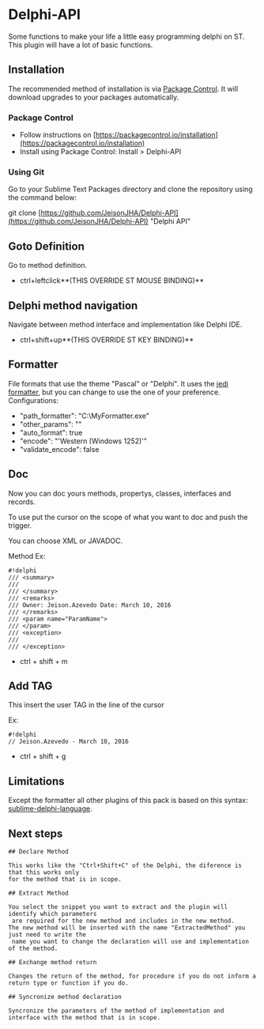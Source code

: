 # Delphi-API
Some functions to make your life a little easy programming delphi on ST. 
This plugin will have a lot of basic functions. 

## Installation
The recommended method of installation is via [Package Control](https://packagecontrol.io/). It will download upgrades to your packages automatically.

### Package Control

* Follow instructions on [https://packagecontrol.io/installation](https://packagecontrol.io/installation)
* Install using Package Control: Install > Delphi-API

### Using Git

Go to your Sublime Text Packages directory and clone the repository using the command below:

git clone [https://github.com/JeisonJHA/Delphi-API](https://github.com/JeisonJHA/Delphi-API) "Delphi API"

## Goto Definition

Go to method definition.

* ctrl+leftclick**(THIS OVERRIDE ST MOUSE BINDING)**

## Delphi method navigation

Navigate between method interface and implementation like Delphi IDE.

* ctrl+shift+up**(THIS OVERRIDE ST KEY BINDING)**
    
## Formatter

File formats that use the theme "Pascal" or "Delphi".
It uses the [jedi formatter](http://jedicodeformat.sourceforge.net/), but you can change to use the one of your preference.
Configurations:

* "path_formatter": "C:\MyFormatter.exe"
* "other_params": ""
* "auto_format": true
* "encode": "'Western (Windows 1252)'"
* "validate_encode": false

## Doc

Now you can doc yours methods, propertys, classes, interfaces and records.

To use put the cursor on the scope of what you want to doc and push the trigger.

You can choose XML or JAVADOC.

Method Ex:
```
#!delphi
/// <summary>
/// 
/// </summary>
/// <remarks>
/// Owner: Jeison.Azevedo Date: March 10, 2016
/// </remarks>
/// <param name="ParamName">
/// </param>
/// <exception>
/// 
/// </exception>
```

* ctrl + shift + m 

## Add TAG

This insert the user TAG in the line of the cursor

Ex:
```
#!delphi
// Jeison.Azevedo - March 10, 2016
```

* ctrl + shift + g

## Limitations

Except the formatter all other plugins of this pack is based on this syntax: [sublime-delphi-language](https://bitbucket.org/JeisonJHA/sublime-delphi-language).
    
## Next steps
    ## Declare Method
    
    This works like the "Ctrl+Shift+C" of the Delphi, the diference is that this works only
    for the method that is in scope.
    
    ## Extract Method
    
    You select the snippet you want to extract and the plugin will identify which parameters
     are required for the new method and includes in the new method. 
    The new method will be inserted with the name "ExtractedMethod" you just need to write the
     name you want to change the declaration will use and implementation of the method.
    
    ## Exchange method return
    
    Changes the return of the method, for procedure if you do not inform a return type or function if you do.
    
    ## Syncronize method declaration
    
    Syncronize the parameters of the method of implementation and interface with the method that is in scope.
